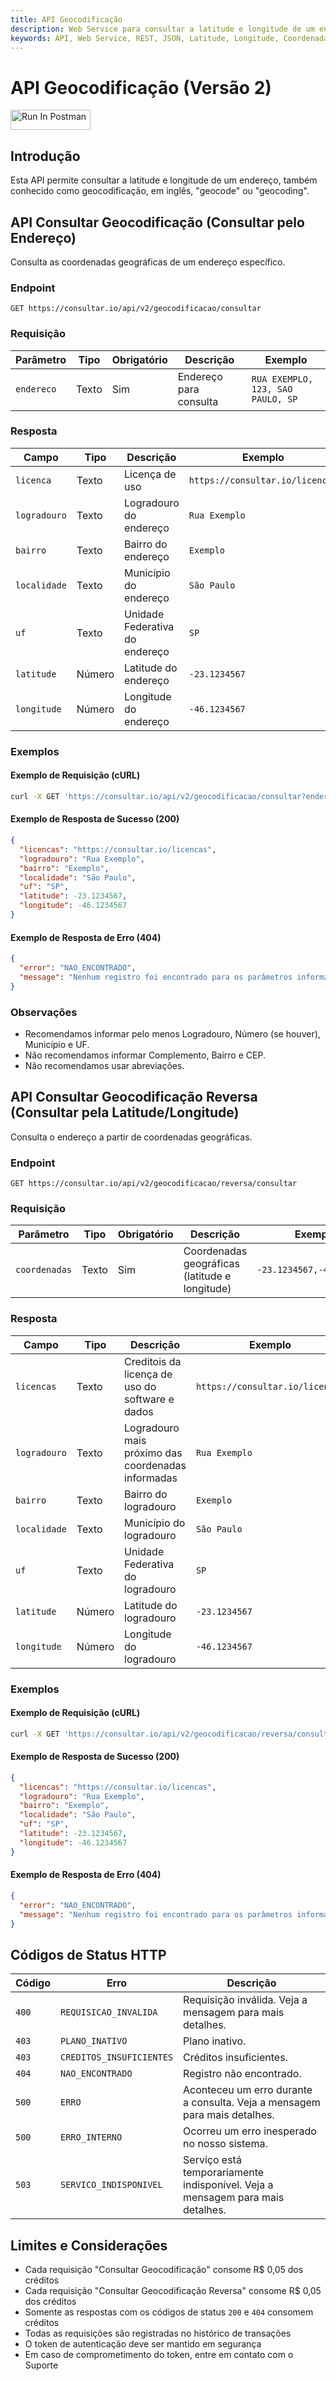 ```yaml
---
title: API Geocodificação
description: Web Service para consultar a latitude e longitude de um endereço
keywords: API, Web Service, REST, JSON, Latitude, Longitude, Coordenadas, Geocodificação, Geocode, Geocoding, Endereço, Consulta, API, Brasil
---
```


# API Geocodificação (Versão 2)

[<img src="https://run.pstmn.io/button.svg" alt="Run In Postman" style="width: 128px; height: 32px;">](https://god.gw.postman.com/run-collection/49657121-67b8bdd6-d2a3-4670-919d-23be3058fa49?action=collection%2Ffork&source=rip_markdown&collection-url=entityId%3D49657121-67b8bdd6-d2a3-4670-919d-23be3058fa49%26entityType%3Dcollection%26workspaceId%3Daff38029-3b6a-4292-a751-b410e14cec19)

## Introdução

Esta API permite consultar a latitude e longitude de um endereço, também conhecido como geocodificação, em inglês, "geocode" ou "geocoding".

## API Consultar Geocodificação (Consultar pelo Endereço)

Consulta as coordenadas geográficas de um endereço específico.

### Endpoint

`GET https://consultar.io/api/v2/geocodificacao/consultar`

### Requisição

| Parâmetro | Tipo | Obrigatório | Descrição | Exemplo |
| --- | --- | --- | --- | --- |
| `endereco` | Texto | Sim | Endereço para consulta | `RUA EXEMPLO, 123, SAO PAULO, SP` |

### Resposta

| Campo | Tipo | Descrição | Exemplo |
| --- | --- | --- | --- |
| `licenca` | Texto | Licença de uso | `https://consultar.io/licencas` |
| `logradouro` | Texto | Logradouro do endereço | `Rua Exemplo` |
| `bairro` | Texto | Bairro do endereço | `Exemplo` |
| `localidade` | Texto | Município do endereço | `São Paulo` |
| `uf` | Texto | Unidade Federativa do endereço | `SP` |
| `latitude` | Número | Latitude do endereço | `-23.1234567` |
| `longitude` | Número | Longitude do endereço | `-46.1234567` |

### Exemplos

#### Exemplo de Requisição (cURL)

```bash
curl -X GET 'https://consultar.io/api/v2/geocodificacao/consultar?endereco=RUA+EXEMPLO,+123,SAO+PAULO,+SP' -H 'Authorization: Token <seu-token>'
```

#### Exemplo de Resposta de Sucesso (200)

```json
{
  "licencas": "https://consultar.io/licencas",
  "logradouro": "Rua Exemplo",
  "bairro": "Exemplo",
  "localidade": "São Paulo",
  "uf": "SP",
  "latitude": -23.1234567,
  "longitude": -46.1234567
}
```

#### Exemplo de Resposta de Erro (404)

```json
{
  "error": "NAO_ENCONTRADO",
  "message": "Nenhum registro foi encontrado para os parâmetros informados."
}
```

### Observações

- Recomendamos informar pelo menos Logradouro, Número (se houver), Município e UF.
- Não recomendamos informar Complemento, Bairro e CEP.
- Não recomendamos usar abreviações.

## API Consultar Geocodificação Reversa (Consultar pela Latitude/Longitude)

Consulta o endereço a partir de coordenadas geográficas.

### Endpoint

`GET https://consultar.io/api/v2/geocodificacao/reversa/consultar`

### Requisição

| Parâmetro | Tipo | Obrigatório | Descrição | Exemplo |
| --- | --- | --- | --- | --- |
| `coordenadas` | Texto | Sim | Coordenadas geográficas (latitude e longitude) | `-23.1234567,-46.1234567` |

### Resposta

| Campo | Tipo | Descrição | Exemplo |
| --- | --- | --- | --- |
| `licencas` | Texto | Creditois da licença de uso do software e dados | `https://consultar.io/licencas` |
| `logradouro` | Texto | Logradouro mais próximo das coordenadas informadas | `Rua Exemplo` |
| `bairro` | Texto | Bairro do logradouro | `Exemplo` |
| `localidade` | Texto | Município do logradouro | `São Paulo` |
| `uf` | Texto | Unidade Federativa do logradouro | `SP` |
| `latitude` | Número | Latitude do logradouro | `-23.1234567` |
| `longitude` | Número | Longitude do logradouro | `-46.1234567` |

### Exemplos

#### Exemplo de Requisição (cURL)

```bash
curl -X GET 'https://consultar.io/api/v2/geocodificacao/reversa/consultar?coordenadas=-23.1234567,-46.1234567' -H 'Authorization: Token <seu-token>'
```

#### Exemplo de Resposta de Sucesso (200)

```json
{
  "licencas": "https://consultar.io/licencas",
  "logradouro": "Rua Exemplo",
  "bairro": "Exemplo",
  "localidade": "São Paulo",
  "uf": "SP",
  "latitude": -23.1234567,
  "longitude": -46.1234567
}
```

#### Exemplo de Resposta de Erro (404)

```json
{
  "error": "NAO_ENCONTRADO",
  "message": "Nenhum registro foi encontrado para os parâmetros informados."
}
```

## Códigos de Status HTTP

| Código | Erro | Descrição |
| --- | --- | --- |
| `400` | `REQUISICAO_INVALIDA` | Requisição inválida. Veja a mensagem para mais detalhes. |
| `403` | `PLANO_INATIVO` | Plano inativo. |
| `403` | `CREDITOS_INSUFICIENTES` | Créditos insuficientes. |
| `404` | `NAO_ENCONTRADO` | Registro não encontrado. |
| `500` | `ERRO` | Aconteceu um erro durante a consulta. Veja a mensagem para mais detalhes. |
| `500` | `ERRO_INTERNO` | Ocorreu um erro inesperado no nosso sistema. |
| `503` | `SERVICO_INDISPONIVEL` | Serviço está temporariamente indisponível. Veja a mensagem para mais detalhes. |

## Limites e Considerações

- Cada requisição "Consultar Geocodificação" consome R$ 0,05 dos créditos
- Cada requisição "Consultar Geocodificação Reversa" consome R$ 0,05 dos créditos
- Somente as respostas com os códigos de status `200` e `404` consomem créditos
- Todas as requisições são registradas no histórico de transações
- O token de autenticação deve ser mantido em segurança
- Em caso de comprometimento do token, entre em contato com o Suporte
